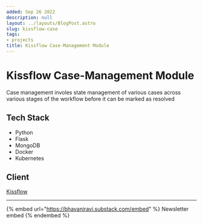 ```yaml
---
added: Sep 26 2022
description: null
layout: ../layouts/BlogPost.astro
slug: kissflow-case
tags:
- projects
title: Kissflow Case-Management Module
---
```


# Kissflow Case-Management Module

Case management involes state management of various cases across various stages of the workflow before it can be marked as resolved

## Tech Stack

* Python
* Flask
* MongoDB
* Docker
* Kubernetes

## Client

[Kissflow](https://kissflow.com)

***

{% embed url="https://bhavaniravi.substack.com/embed" %}
Newsletter embed
{% endembed %}